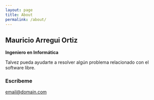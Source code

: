 ```yaml
---
layout: page
title: About
permalink: /about/
---
```


## Mauricio Arregui Ortiz
**Ingeniero en Informática**

Talvez pueda ayudarte a resolver algún problema relacionado con el software libre.

### Escríbeme
[email@domain.com](mailto:mauricio.arregui@gmail.com)
